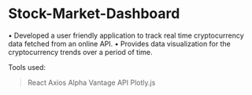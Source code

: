 # Stock-Market-Dashboard
• Developed a user friendly application to track real time cryptocurrency data fetched from an online API.
• Provides data visualization for the cryptocurrency trends over a period of time.

Tools used:
> React
> Axios
> Alpha Vantage API
> Plotly.js

